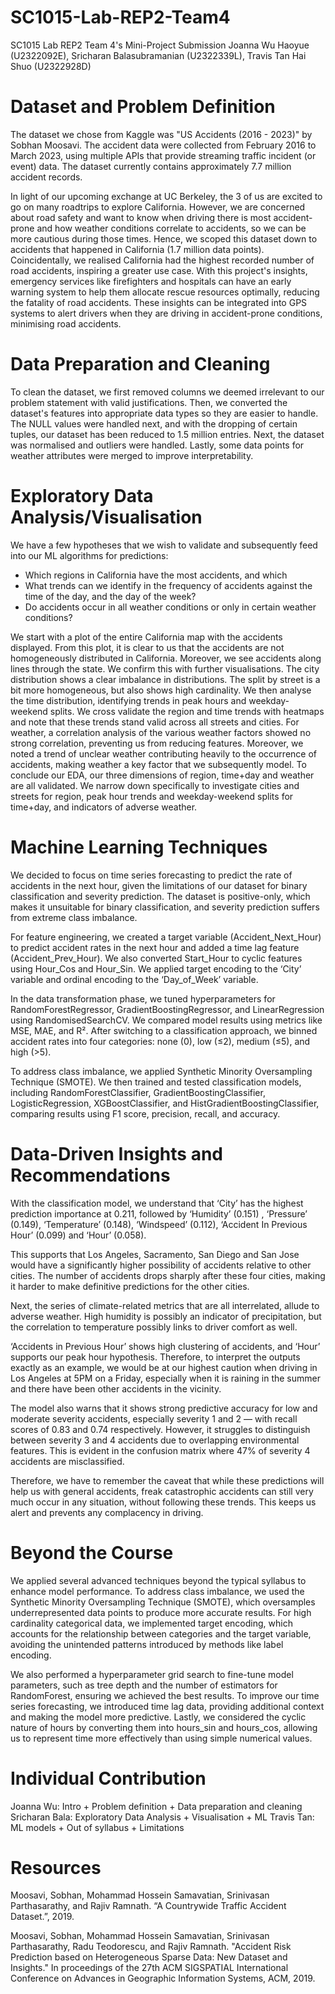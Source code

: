 # SC1015-Lab-REP2-Team4
SC1015 Lab REP2 Team 4's Mini-Project Submission 
Joanna Wu Haoyue (U2322092E), Sricharan Balasubramanian (U2322339L), Travis Tan Hai Shuo (U2322928D)

# Dataset and Problem Definition
The dataset we chose from Kaggle was "US Accidents (2016 - 2023)" by Sobhan Moosavi. The accident data were collected from February 2016 to March 2023, using multiple APIs that provide streaming traffic incident (or event) data. The dataset currently contains approximately 7.7 million accident records. 

In light of our upcoming exchange at UC Berkeley, the 3 of us are excited to go on many roadtrips to explore California. However, we are concerned about road safety and want to know when driving there is most accident-prone and how weather conditions correlate to accidents, so we can be more cautious during those times. Hence, we scoped this dataset down to accidents that happened in California (1.7 million data points). Coincidentally, we realised California had the highest recorded number of road accidents, inspiring a greater use case. With this project's insights, emergency services like firefighters and hospitals can have an early warning system to help them allocate rescue resources optimally, reducing the fatality of road accidents. These insights can be integrated into GPS systems to alert drivers when they are driving in accident-prone conditions, minimising road accidents.

# Data Preparation and Cleaning
To clean the dataset, we first removed columns we deemed irrelevant to our problem statement with valid justifications. Then, we converted the dataset's features into appropriate data types so they are easier to handle. The NULL values were handled next, and with the dropping of certain tuples, our dataset has been reduced to 1.5 million entries. Next, the dataset was normalised and outliers were handled. Lastly, some data points for weather attributes were merged to improve interpretability. 

# Exploratory Data Analysis/Visualisation
We have a few hypotheses that we wish to validate and subsequently feed into our ML algorithms for predictions:

- Which regions in California have the most accidents, and which
- What trends can we identify in the frequency of accidents against the time of the day, and the day of the week?
- Do accidents occur in all weather conditions or only in certain weather conditions?

We start with a plot of the entire California map with the accidents displayed. From this plot, it is clear to us that the accidents are not homogeneously distributed in California. Moreover, we see accidents along lines through the state. We confirm this with further visualisations. The city distribution shows a clear imbalance in distributions. The split by street is a bit more homogeneous, but also shows high cardinality. We then analyse the time distribution, identifying trends in peak hours and weekday-weekend splits. We cross validate the region and time trends with heatmaps and note that these trends stand valid across all streets and cities. For weather, a correlation analysis of the various weather factors showed no strong correlation, preventing us from reducing features. Moreover, we noted a trend of unclear weather contributing heavily to the occurrence of accidents, making weather a key factor that we subsequently model. To conclude our EDA, our three dimensions of region, time+day and weather are all validated. We narrow down specifically to investigate cities and streets for region, peak hour trends and weekday-weekend splits for time+day, and indicators of adverse weather.  

# Machine Learning Techniques
We decided to focus on time series forecasting to predict the rate of accidents in the next hour, given the limitations of our dataset for binary classification and severity prediction. The dataset is positive-only, which makes it unsuitable for binary classification, and severity prediction suffers from extreme class imbalance.

For feature engineering, we created a target variable (Accident_Next_Hour) to predict accident rates in the next hour and added a time lag feature (Accident_Prev_Hour). We also converted Start_Hour to cyclic features using Hour_Cos and Hour_Sin. We applied target encoding to the ‘City’ variable and ordinal encoding to the ‘Day_of_Week’ variable.

In the data transformation phase, we tuned hyperparameters for RandomForestRegressor, GradientBoostingRegressor, and LinearRegression using RandomisedSearchCV. We compared model results using metrics like MSE, MAE, and R². After switching to a classification approach, we binned accident rates into four categories: none (0), low (≤2), medium (≤5), and high (>5).

To address class imbalance, we applied Synthetic Minority Oversampling Technique (SMOTE). We then trained and tested classification models, including RandomForestClassifier, GradientBoostingClassifier, LogisticRegression, XGBoostClassifier, and HistGradientBoostingClassifier, comparing results using F1 score, precision, recall, and accuracy.

# Data-Driven Insights and Recommendations
With the classification model, we understand that ‘City’ has the highest prediction importance at 0.211, followed by ‘Humidity’ (0.151) , ‘Pressure’ (0.149), ‘Temperature’ (0.148), ‘Windspeed’ (0.112), ‘Accident In Previous Hour’ (0.099) and ‘Hour’ (0.058). 

This supports that Los Angeles, Sacramento, San Diego and San Jose would have a significantly higher possibility of accidents relative to other cities. The number of accidents drops sharply after these four cities, making it harder to make definitive predictions for the other cities. 

Next, the series of climate-related metrics that are all interrelated, allude to adverse weather. High humidity is possibly an indicator of precipitation, but the correlation to temperature possibly links to driver comfort as well. 

‘Accidents in Previous Hour’ shows high clustering of accidents, and ‘Hour’ supports our peak hour hypothesis. 
Therefore, to interpret the outputs exactly as an example, we would be at our highest caution when driving in Los Angeles at 5PM on a Friday, especially when it is raining in the summer and there have been other accidents in the vicinity.

The model also warns that it shows strong predictive accuracy for low and moderate severity accidents, especially severity 1 and 2 — with recall scores of 0.83 and 0.74 respectively. However, it struggles to distinguish between severity 3 and 4 accidents due to overlapping environmental features. This is evident in the confusion matrix where 47% of severity 4 accidents are misclassified. 

Therefore, we have to remember the caveat that while these predictions will help us with general accidents, freak catastrophic accidents can still very much occur in any situation, without following these trends. This keeps us alert and prevents any complacency in driving.


# Beyond the Course
We applied several advanced techniques beyond the typical syllabus to enhance model performance. To address class imbalance, we used the Synthetic Minority Oversampling Technique (SMOTE), which oversamples underrepresented data points to produce more accurate results. For high cardinality categorical data, we implemented target encoding, which accounts for the relationship between categories and the target variable, avoiding the unintended patterns introduced by methods like label encoding.

We also performed a hyperparameter grid search to fine-tune model parameters, such as tree depth and the number of estimators for RandomForest, ensuring we achieved the best results. To improve our time series forecasting, we introduced time lag data, providing additional context and making the model more predictive. Lastly, we considered the cyclic nature of hours by converting them into hours_sin and hours_cos, allowing us to represent time more effectively than using simple numerical values.

# Individual Contribution
Joanna Wu: Intro + Problem definition + Data preparation and cleaning
Sricharan Bala: Exploratory Data Analysis + Visualisation + ML 
Travis Tan: ML models + Out of syllabus + Limitations 

# Resources
Moosavi, Sobhan, Mohammad Hossein Samavatian, Srinivasan Parthasarathy, and Rajiv Ramnath. “A Countrywide Traffic Accident Dataset.”, 2019.

Moosavi, Sobhan, Mohammad Hossein Samavatian, Srinivasan Parthasarathy, Radu Teodorescu, and Rajiv Ramnath. "Accident Risk Prediction based on Heterogeneous Sparse Data: New Dataset and Insights." In proceedings of the 27th ACM SIGSPATIAL International Conference on Advances in Geographic Information Systems, ACM, 2019.

